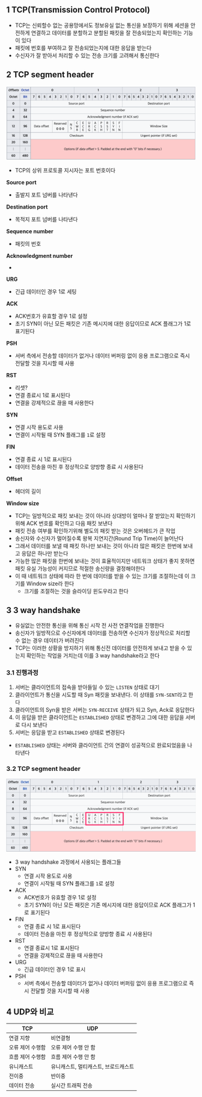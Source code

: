 ## 1 TCP(Transmission Control Protocol)

* TCP는 신뢰할수 없는 공용망에서도 정보유실 없는 통신을 보장하기 위해 세션을 안전하게 연결하고 데이터를 분할하고 분할된 패킷을 잘 전송되었는지 확인하는 기능이 있다
* 패킷에 번호를 부여하고 잘 전송되었는지에 대한 응답을 받는다
* 수신자가 잘 받아서 처리할 수 있는 전송 크기를 고려해서 통신한다



## 2 TCP segment header

![image-20220722095949416](images/image-20220722095949416.png)

* TCP의 상위 프로토콜 지시자는 포트 번호이다

**Source port**

* 출발지 포트 넘버를 나타낸다

**Destination port**

* 목적지 포트 넘버를 나타낸다

**Sequence number**

* 패킷의 번호

**Acknowledgment number**

* 

**URG**

* 긴급 데이터인 경우 1로 세팅

**ACK**

* ACK번호가 유효할 경우 1로 설정
* 초기 SYN이 아닌 모든 패킷은 기존 메시지에 대한 응답이므로 ACK 플래그가 1로 표기된다

**PSH**

* 서버 측에서 전송할 데이터가 없거나 데이터 버퍼링 없이 응용 프로그램으로 즉시 전달할 것을 지시할 때 사용

**RST**

* 리셋?
* 연결 종료시 1로 표시된다
* 연결을 강제적으로 끊을 때 사용한다

**SYN**

* 연결 시작 용도로 사용
* 연결이 시작될 때 SYN 플래그를 `1`로 설정

**FIN**

* 연결 종료 시 1로 표시된다
* 데이터 전송을 마친 후 정상적으로 양방향 종료 시 사용된다

**Offset**

* 헤더의 길이

**Window size**

* TCP는 일방적으로 패킷 보내는 것이 아니라 상대방이 얼마나 잘 받았는지 확인하기 위해 ACK 번호를 확인하고 다음 패킷 보낸다
* 패킷 전송 여부를 확인하기위해 별도의 패킷 받는 것은 오버헤드가 큰 작업
* 송신자와 수신자가 멀어질수록 왕복 지연지간(Round Trip Time)이 늘어난다
* 그래서 데이터를 보낼 때 패킷 하나만 보내는 것이 아니라 많은 패킷은 한번에 보내고 응답은 하나만 받는다
* 가능한 많은 패킷을 한번에 보내는 것이 효율적이지만 네트워크 상태가 좋지 못하면 패킷 유실 가능성이 커지므로 적절한 송신량을 결정해야한다
* 이 때 네트워크 상태에 따라 한 번에 데이터를 받을 수 있는 크기를 조절하는데 이 크기를 Window size라 한다
  * 크기를 조절하는 것을 슬라이딩 윈도우라고 한다



## 3 3 way handshake

* 유실없는 안전한 통신을 위해 통신 시작 전 사전 연결작업을 진행한다
* 송신자가 일방적으로 수신자에게 데이터를 전송하면 수신자가 정상적으로 처리할 수 없는 경우 데이터가 버려진다
* TCP는 이러한 상황을 방지하기 위해 통신전 데이터를 안전하게 보내고 받을 수 있는지 확인하는 작업을 거치는데 이를 3 way handshake라고 한다



### 3.1 진행과정

1. 서버는 클라이언트의 접속을 받아들일 수 있는 `LISTEN` 상태로 대기
2. 클라이언트가 통신을 시도할 때 Syn 패킷을 보내낸다. 이 상태를 `SYN-SENT`라고 한다
3. 클라이언트의 Syn을 받은 서버는 `SYN-RECEIVE` 상태가 되고 Syn, Ack로 응답한다
4. 이 응답을 받은 클라이언트는 `ESTABLISHED` 상태로 변경하고 그에 대한 응답을 서버로 다시 보낸다
5. 서버는 응답을 받고 `ESTABLISHED` 상태로 변경된다

* `ESTABLISHED` 상태는 서버와 클라이언트 간의 연결이 성공적으로 완료되었음을 나타낸다



### 3.2 TCP segment header

![TCP_md](images/TCP_md.png)

* 3 way handshake 과정에서 사용되는 플래그들
* SYN
  * 연결 시작 용도로 사용
  * 연결이 시작될 때 SYN 플래그를 `1`로 설정
* ACK
  * ACK번호가 유효할 경우 1로 설정
  * 초기 SYN이 아닌 모든 패킷은 기존 메시지에 대한 응답이므로 ACK 플래그가 1로 표기된다
* FIN
  * 연결 종료 시 1로 표시된다
  * 데이터 전송을 마친 후 정상적으로 양방향 종료 시 사용된다
* RST
  * 연결 종료시 1로 표시된다
  * 연결을 강제적으로 끊을 때 사용한다
* URG
  * 긴급 데이터인 경우 1로 표시
* PSH
  * 서버 측에서 전송할 데이터가 없거나 데이터 버퍼링 없이 응용 프로그램으로 즉시 전달할 것을 지시할 때 사용



## 4 UDP와 비교

| TCP              | UDP                                  |
| ---------------- | ------------------------------------ |
| 연결 지향        | 비연결형                             |
| 오류 제어 수행함 | 오류 제어 수행 안 함                 |
| 흐름 제어 수행함 | 흐름 제어 수행 안 함                 |
| 유니캐스트       | 유니캐스트, 멀티캐스트, 브로드캐스트 |
| 전이중           | 반이중                               |
| 데이터 전송      | 실시간 트래픽 전송                   |

